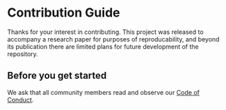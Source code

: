# Contribution Guide

Thanks for your interest in contributing. This project was released to accompany a research paper for purposes of reproducability, and beyond its publication there are limited plans for future development of the repository.

## Before you get started

We ask that all community members read and observe our [Code of Conduct](CODE_OF_CONDUCT.md).